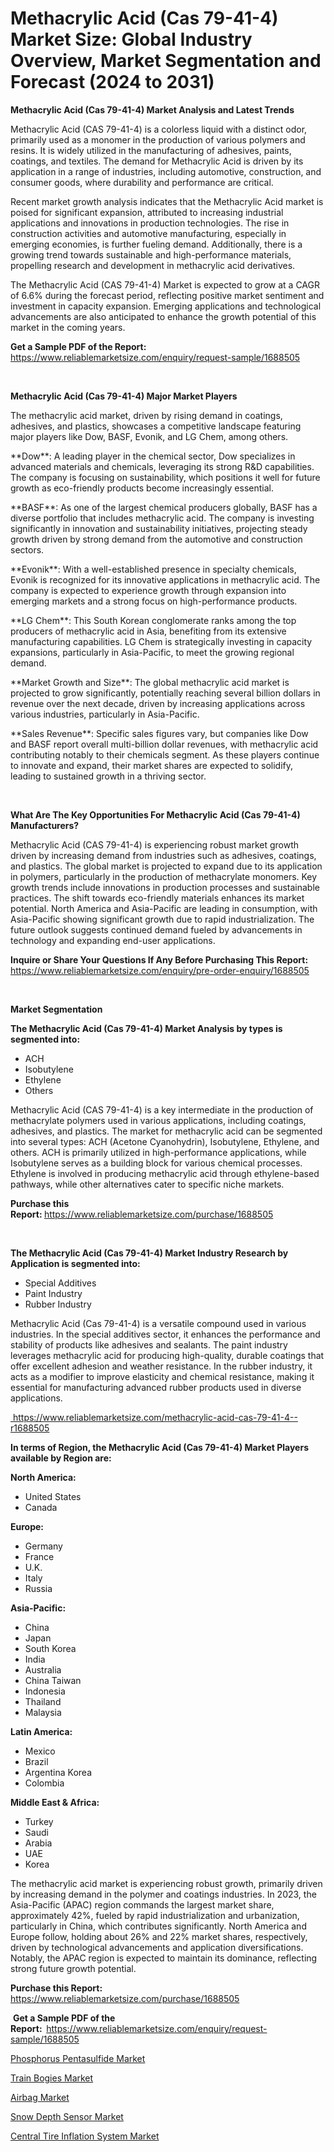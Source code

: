 <p><h1>Methacrylic Acid (Cas 79-41-4) Market Size: Global Industry Overview, Market Segmentation and Forecast (2024 to 2031)</h1></p><p><strong>Methacrylic Acid (Cas 79-41-4) Market Analysis and Latest Trends</strong></p>
<p><p>Methacrylic Acid (CAS 79-41-4) is a colorless liquid with a distinct odor, primarily used as a monomer in the production of various polymers and resins. It is widely utilized in the manufacturing of adhesives, paints, coatings, and textiles. The demand for Methacrylic Acid is driven by its application in a range of industries, including automotive, construction, and consumer goods, where durability and performance are critical.</p><p>Recent market growth analysis indicates that the Methacrylic Acid market is poised for significant expansion, attributed to increasing industrial applications and innovations in production technologies. The rise in construction activities and automotive manufacturing, especially in emerging economies, is further fueling demand. Additionally, there is a growing trend towards sustainable and high-performance materials, propelling research and development in methacrylic acid derivatives.</p><p>The Methacrylic Acid (CAS 79-41-4) Market is expected to grow at a CAGR of 6.6% during the forecast period, reflecting positive market sentiment and investment in capacity expansion. Emerging applications and technological advancements are also anticipated to enhance the growth potential of this market in the coming years.</p></p>
<p><strong>Get a Sample PDF of the Report:&nbsp;</strong> <a href="https://www.reliablemarketsize.com/enquiry/request-sample/1688505?utm_campaign=1732&utm_medium=2&utm_source=Github&utm_content=ia&utm_term=17102024&utm_id=methacrylic-acid-cas-79-41-4">https://www.reliablemarketsize.com/enquiry/request-sample/1688505</a></p>
<p>&nbsp;</p>
<p><strong>Methacrylic Acid (Cas 79-41-4) Major Market Players</strong></p>
<p><p>The methacrylic acid market, driven by rising demand in coatings, adhesives, and plastics, showcases a competitive landscape featuring major players like Dow, BASF, Evonik, and LG Chem, among others. </p><p>**Dow**: A leading player in the chemical sector, Dow specializes in advanced materials and chemicals, leveraging its strong R&D capabilities. The company is focusing on sustainability, which positions it well for future growth as eco-friendly products become increasingly essential.</p><p>**BASF**: As one of the largest chemical producers globally, BASF has a diverse portfolio that includes methacrylic acid. The company is investing significantly in innovation and sustainability initiatives, projecting steady growth driven by strong demand from the automotive and construction sectors.</p><p>**Evonik**: With a well-established presence in specialty chemicals, Evonik is recognized for its innovative applications in methacrylic acid. The company is expected to experience growth through expansion into emerging markets and a strong focus on high-performance products.</p><p>**LG Chem**: This South Korean conglomerate ranks among the top producers of methacrylic acid in Asia, benefiting from its extensive manufacturing capabilities. LG Chem is strategically investing in capacity expansions, particularly in Asia-Pacific, to meet the growing regional demand.</p><p>**Market Growth and Size**: The global methacrylic acid market is projected to grow significantly, potentially reaching several billion dollars in revenue over the next decade, driven by increasing applications across various industries, particularly in Asia-Pacific.</p><p>**Sales Revenue**: Specific sales figures vary, but companies like Dow and BASF report overall multi-billion dollar revenues, with methacrylic acid contributing notably to their chemicals segment. As these players continue to innovate and expand, their market shares are expected to solidify, leading to sustained growth in a thriving sector.</p></p>
<p>&nbsp;</p>
<p><strong>What Are The Key Opportunities For Methacrylic Acid (Cas 79-41-4) Manufacturers?</strong></p>
<p><p>Methacrylic Acid (CAS 79-41-4) is experiencing robust market growth driven by increasing demand from industries such as adhesives, coatings, and plastics. The global market is projected to expand due to its application in polymers, particularly in the production of methacrylate monomers. Key growth trends include innovations in production processes and sustainable practices. The shift towards eco-friendly materials enhances its market potential. North America and Asia-Pacific are leading in consumption, with Asia-Pacific showing significant growth due to rapid industrialization. The future outlook suggests continued demand fueled by advancements in technology and expanding end-user applications.</p></p>
<p><strong>Inquire or Share Your Questions If Any Before Purchasing This Report:</strong> <a href="https://www.reliablemarketsize.com/enquiry/pre-order-enquiry/1688505?utm_campaign=1732&utm_medium=2&utm_source=Github&utm_content=ia&utm_term=17102024&utm_id=methacrylic-acid-cas-79-41-4">https://www.reliablemarketsize.com/enquiry/pre-order-enquiry/1688505</a></p>
<p>&nbsp;</p>
<p><strong>Market Segmentation</strong></p>
<p><strong>The Methacrylic Acid (Cas 79-41-4) Market Analysis by types is segmented into:</strong></p>
<p><ul><li>ACH</li><li>Isobutylene</li><li>Ethylene</li><li>Others</li></ul></p>
<p><p>Methacrylic Acid (CAS 79-41-4) is a key intermediate in the production of methacrylate polymers used in various applications, including coatings, adhesives, and plastics. The market for methacrylic acid can be segmented into several types: ACH (Acetone Cyanohydrin), Isobutylene, Ethylene, and others. ACH is primarily utilized in high-performance applications, while Isobutylene serves as a building block for various chemical processes. Ethylene is involved in producing methacrylic acid through ethylene-based pathways, while other alternatives cater to specific niche markets.</p></p>
<p><strong>Purchase this Report:&nbsp;</strong><a href="https://www.reliablemarketsize.com/purchase/1688505?utm_campaign=1732&utm_medium=2&utm_source=Github&utm_content=ia&utm_term=17102024&utm_id=methacrylic-acid-cas-79-41-4">https://www.reliablemarketsize.com/purchase/1688505</a></p>
<p>&nbsp;</p>
<p><strong>The Methacrylic Acid (Cas 79-41-4) Market Industry Research by Application is segmented into:</strong></p>
<p><ul><li>Special Additives</li><li>Paint Industry</li><li>Rubber Industry</li></ul></p>
<p><p>Methacrylic Acid (Cas 79-41-4) is a versatile compound used in various industries. In the special additives sector, it enhances the performance and stability of products like adhesives and sealants. The paint industry leverages methacrylic acid for producing high-quality, durable coatings that offer excellent adhesion and weather resistance. In the rubber industry, it acts as a modifier to improve elasticity and chemical resistance, making it essential for manufacturing advanced rubber products used in diverse applications.</p></p>
<p><a href="https://www.reliablemarketsize.com/methacrylic-acid-cas-79-41-4--r1688505?utm_campaign=1732&utm_medium=2&utm_source=Github&utm_content=ia&utm_term=17102024&utm_id=methacrylic-acid-cas-79-41-4">&nbsp;https://www.reliablemarketsize.com/methacrylic-acid-cas-79-41-4--r1688505</a></p>
<p><strong>In terms of Region, the Methacrylic Acid (Cas 79-41-4) Market Players available by Region are:</strong></p>
<p>
    <p> <strong> North America: </strong>
        <ul>
            <li>United States</li>
            <li>Canada</li>
        </ul>
        </p> 
    <p> <strong> Europe: </strong>
        <ul>
            <li>Germany</li>
            <li>France</li>
            <li>U.K.</li>
            <li>Italy</li>
            <li>Russia</li>
        </ul>
        </p> 
    <p> <strong> Asia-Pacific: </strong>
        <ul>
            <li>China</li>
            <li>Japan</li>
            <li>South Korea</li>
            <li>India</li>
            <li>Australia</li>
            <li>China Taiwan</li>
            <li>Indonesia</li>
            <li>Thailand</li>
            <li>Malaysia</li>
        </ul>
        </p> 
    <p> <strong> Latin America: </strong>
        <ul>
            <li>Mexico</li>
            <li>Brazil</li>
            <li>Argentina Korea</li>
            <li>Colombia</li>
        </ul>
        </p> 
    <p> <strong> Middle East & Africa: </strong>
        <ul>
            <li>Turkey</li>
            <li>Saudi</li>
            <li>Arabia</li>
            <li>UAE</li>
            <li>Korea</li>
        </ul>
    </p>
    </p>
<p><p>The methacrylic acid market is experiencing robust growth, primarily driven by increasing demand in the polymer and coatings industries. In 2023, the Asia-Pacific (APAC) region commands the largest market share, approximately 42%, fueled by rapid industrialization and urbanization, particularly in China, which contributes significantly. North America and Europe follow, holding about 26% and 22% market shares, respectively, driven by technological advancements and application diversifications. Notably, the APAC region is expected to maintain its dominance, reflecting strong future growth potential.</p></p>
<p><strong>Purchase this Report: </strong><a href="https://www.reliablemarketsize.com/purchase/1688505?utm_campaign=1732&utm_medium=2&utm_source=Github&utm_content=ia&utm_term=17102024&utm_id=methacrylic-acid-cas-79-41-4">https://www.reliablemarketsize.com/purchase/1688505</a></p>
<p>&nbsp;<strong>Get a Sample PDF of the Report:&nbsp;&nbsp;</strong><a href="https://www.reliablemarketsize.com/enquiry/request-sample/1688505?utm_campaign=1732&utm_medium=2&utm_source=Github&utm_content=ia&utm_term=17102024&utm_id=methacrylic-acid-cas-79-41-4">https://www.reliablemarketsize.com/enquiry/request-sample/1688505</a></p>
<p><strong></strong></p>
<p><p><a href="https://www.linkedin.com/pulse/global-phosphorus-pentasulfide-industry-analysis-report-k6cxf?utm_campaign=1732&utm_medium=2&utm_source=Github&utm_content=ia&utm_term=17102024&utm_id=methacrylic-acid-cas-79-41-4">Phosphorus Pentasulfide Market</a></p><p><a href="https://www.linkedin.com/pulse/train-bogies-industry-sector-new-technologies-market-impact-kdo6f?utm_campaign=1732&utm_medium=2&utm_source=Github&utm_content=ia&utm_term=17102024&utm_id=methacrylic-acid-cas-79-41-4">Train Bogies Market</a></p><p><a href="https://www.linkedin.com/pulse/airbag-market-emerging-trends-future-prospects-period-from-seyaf?utm_campaign=1732&utm_medium=2&utm_source=Github&utm_content=ia&utm_term=17102024&utm_id=methacrylic-acid-cas-79-41-4">Airbag Market</a></p><p><a href="https://issuu.com/reportprime-2/docs/snow-depth-sensor-market-size-2030._39517082990b3e?utm_campaign=1732&utm_medium=2&utm_source=Github&utm_content=ia&utm_term=17102024&utm_id=methacrylic-acid-cas-79-41-4">Snow Depth Sensor Market</a></p><p><a href="https://www.linkedin.com/pulse/insights-central-tire-inflation-system-industry-market-xnjpf?utm_campaign=1732&utm_medium=2&utm_source=Github&utm_content=ia&utm_term=17102024&utm_id=methacrylic-acid-cas-79-41-4">Central Tire Inflation System Market</a></p></p>